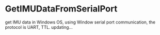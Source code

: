 # GetIMUDataFromSerialPort
get IMU data in Windows OS, using Window serial port communication, the protocol is UART, TTL.
updating...
